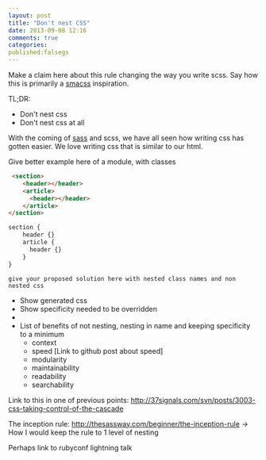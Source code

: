 ```yaml
---
layout: post
title: "Don't nest CSS"
date: 2013-09-08 12:16
comments: true
categories: 
published:falsegs
---
```


Make a claim here about this rule changing the way you write scss.
Say how this is primarily a [smacss](http://smacss.com) inspiration.

TL;DR:
- Don't nest css
- Don't nest css at all

With the coming of [sass](http://sass-lang.com/) and scss,  we have all seen how writing css has gotten easier.
We love writing css that is similar to our html.

Give better example here of a module, with classes
```html HTML for a section
 <section>
    <header></header>
    <article>
      <header></header>
    </article>
</section>
````

```sass Styling the section
section {
    header {}
    article {
      header {}
    }
}
```

```
give your proposed solution here with nested class names and non nested css
```

- Show generated css 
- Show specificity needed to be overridden
- 
- List of benefits of not nesting, nesting in name and keeping specificity to a minimum
  - context
  - speed [Link to github post about speed]
  - modularity
  - maintainability
  - readability
  - searchability

Link to this in one of previous points: http://37signals.com/svn/posts/3003-css-taking-control-of-the-cascade

The inception rule: http://thesassway.com/beginner/the-inception-rule
-> How I would keep the rule to 1 level of nesting

Perhaps link to rubyconf lightning talk
